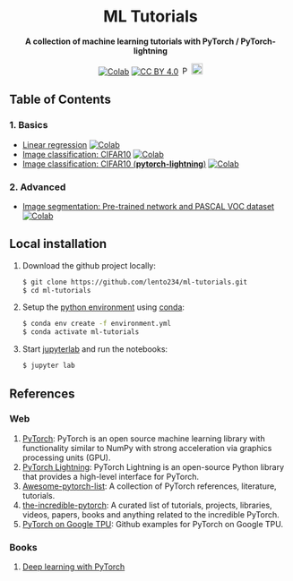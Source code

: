 <div align="center">

# ML Tutorials

**A collection of machine learning tutorials with PyTorch / PyTorch-lightning**

[![Colab](https://colab.research.google.com/assets/colab-badge.svg)](https://colab.research.google.com/github/lento234/ml-tutorials/blob/main/index.ipynb)
[![CC BY 4.0][cc-by-shield]][cc-by]
<img src="https://raw.githubusercontent.com/pytorch/pytorch/master/docs/source/_static/img/pytorch-logo-dark.png" alt="PyTorch" height="15"/>
<img src="https://raw.githubusercontent.com/PyTorchLightning/pytorch-lightning/master/docs/source/_images/logos/lightning_logo-name.png" alt="PyTorch-lightning" height="20"/>

</div>

## Table of Contents

### 1. Basics

- [Linear regression](01-basics/linear_regression.ipynb) [![Colab](https://colab.research.google.com/assets/colab-badge.svg)](https://colab.research.google.com/github/lento234/ml-tutorials/blob/main/01-basics/linear_regression.ipynb) 
- [Image classification: CIFAR10](01-basics/CIFAR10.ipynb) [![Colab](https://colab.research.google.com/assets/colab-badge.svg)](https://colab.research.google.com/github/lento234/ml-tutorials/blob/main/01-basics/CIFAR10.ipynb)
- [Image classification: CIFAR10 (**pytorch-lightning**)](01-basics/CIFAR10_pl.ipynb) [![Colab](https://colab.research.google.com/assets/colab-badge.svg)](https://colab.research.google.com/github/lento234/ml-tutorials/blob/main/01-basics/CIFAR10_pl.ipynb)

### 2. Advanced

- [Image segmentation: Pre-trained network and PASCAL VOC dataset](02-advanced/image_segmentation.ipynb) [![Colab](https://colab.research.google.com/assets/colab-badge.svg)](https://colab.research.google.com/github/lento234/ml-tutorials/blob/main/02-advanced/image_segmentation.ipynb)

## Local installation

1. Download the github project locally:

    ```bash
    $ git clone https://github.com/lento234/ml-tutorials.git
    $ cd ml-tutorials
    ```
    
2. Setup the [python environment](environment.yml) using [conda](https://docs.conda.io/en/latest/miniconda.html):

    ```bash
    $ conda env create -f environment.yml
    $ conda activate ml-tutorials
    ```

3. Start [jupyterlab](https://jupyterlab.readthedocs.io/en/stable/) and run the notebooks:

    ```bash
    $ jupyter lab
    ```

## References

### Web 

1. [PyTorch](https://pytorch.org): PyTorch is an open source machine learning library with functionality similar to NumPy with strong acceleration via graphics processing units (GPU).
2. [PyTorch Lightning](https://www.pytorchlightning.ai): PyTorch Lightning is an open-source Python library that provides a high-level interface for PyTorch.
3. [Awesome-pytorch-list](https://github.com/bharathgs/Awesome-pytorch-list): A collection of PyTorch references, literature, tutorials.
4. [the-incredible-pytorch](https://github.com/ritchieng/the-incredible-pytorch): A curated list of tutorials, projects, libraries, videos, papers, books and anything related to the incredible PyTorch.
5. [PyTorch on Google TPU](https://github.com/pytorch/xla): Github examples for PyTorch on Google TPU.

### Books

1. [Deep learning with PyTorch](https://www.manning.com/books/deep-learning-with-pytorch)

[cc-by]: http://creativecommons.org/licenses/by/4.0/
[cc-by-shield]: https://img.shields.io/badge/License-CC%20BY%204.0-brightgreen.svg
